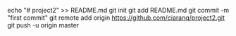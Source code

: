 echo "# project2" >> README.md
git init
git add README.md
git commit -m "first commit"
git remote add origin https://github.com/ciaranq/project2.git
git push -u origin master